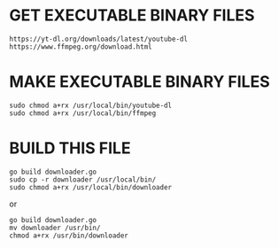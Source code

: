 # GET EXECUTABLE BINARY FILES
```
https://yt-dl.org/downloads/latest/youtube-dl
https://www.ffmpeg.org/download.html
```

# MAKE EXECUTABLE BINARY FILES
```
sudo chmod a+rx /usr/local/bin/youtube-dl
sudo chmod a+rx /usr/local/bin/ffmpeg
```

# BUILD THIS FILE
```
go build downloader.go
sudo cp -r downloader /usr/local/bin/
sudo chmod a+rx /usr/local/bin/downloader
```
or
```
go build downloader.go
mv downloader /usr/bin/
chmod a+rx /usr/bin/downloader
```
